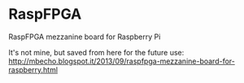 RaspFPGA
========

RaspFPGA mezzanine board for Raspberry Pi

It's not mine, but saved from here for the future use:
http://mbecho.blogspot.it/2013/09/raspfpga-mezzanine-board-for-raspberry.html
